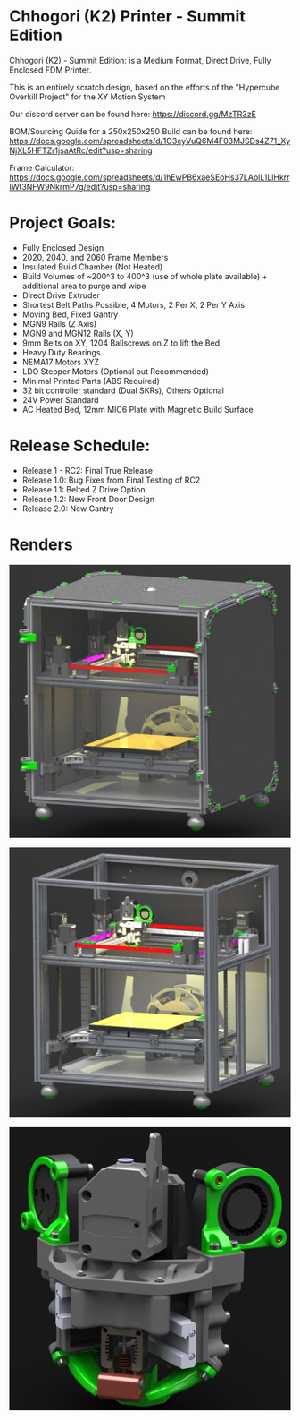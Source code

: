 # Chhogori (K2) Printer - Summit Edition

Chhogori (K2) - Summit Edition: is a Medium Format, Direct Drive, Fully Enclosed FDM Printer.

This is an entirely scratch design, based on the efforts of the "Hypercube Overkill Project" for the XY Motion System

Our discord server can be found here: https://discord.gg/MzTR3zE

BOM/Sourcing Guide for a 250x250x250 Build can be found here: https://docs.google.com/spreadsheets/d/1O3eyVuQ6M4F03MJSDs4Z71_XyNjXL5HFTZr1jsaAtRc/edit?usp=sharing

Frame Calculator: https://docs.google.com/spreadsheets/d/1hEwPB6xaeSEoHs37LAolL1LlHkrrIWt3NFW9NkrmP7g/edit?usp=sharing

# Project Goals:
- Fully Enclosed Design
- 2020, 2040, and 2060 Frame Members
- Insulated Build Chamber (Not Heated)
- Build Volumes of ~200^3 to 400^3 (use of whole plate available) + additional area to purge and wipe
- Direct Drive Extruder
- Shortest Belt Paths Possible, 4 Motors, 2 Per X, 2 Per Y Axis
- Moving Bed, Fixed Gantry
- MGN9 Rails (Z Axis)
- MGN9 and MGN12 Rails (X, Y)
- 9mm Belts on XY, 1204 Ballscrews on Z to lift the Bed
- Heavy Duty Bearings
- NEMA17 Motors XYZ
- LDO Stepper Motors (Optional but Recommended)
- Minimal Printed Parts (ABS Required)
- 32 bit controller standard (Dual SKRs), Others Optional
- 24V Power Standard
- AC Heated Bed, 12mm MIC6 Plate with Magnetic Build Surface

# Release Schedule:
 - Release 1 - RC2: Final True Release
 - Release 1.0: Bug Fixes from Final Testing of RC2
 - Release 1.1: Belted Z Drive Option
 - Release 1.2: New Front Door Design
 - Release 2.0: New Gantry

# Renders
 ![Image of K2 with Panels](Release_1/Images/ISO_Lit.JPG?raw=true)
 
 ![Image of K2 without Panels](Release_1/Images/ISO_No_Panels.JPG?raw=true)
 
 ![Image of K2 Toolhead](Release_1/Images/Toolhead.JPG?raw=true)
